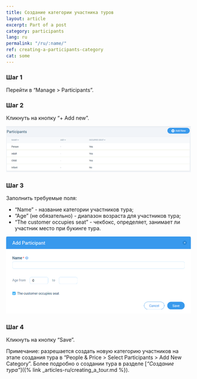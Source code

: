 ```yaml
---
title: Создание категории участника туров
layout: article
excerpt: Part of a post
category: participants
lang: ru
permalink: "/ru/:name/"
ref: creating-a-participants-category
cat: some
---
```


### **Шаг 1**

Перейти в “Manage > Participants”.

### **Шаг 2**

Кликнуть на кнопку “+ Add new”.

![Creating_a_participants_category1](/assets/images/creating_a_participants_category1.png)

### **Шаг 3**

Заполнить требуемые поля:
- “Name” - название категории участников тура;
- “Age” (не обязательно) - диапазон возраста для участников тура;
- “The customer occupies seat” - чекбокс, определяет, занимает ли участник место при букинге тура.

![Creating_a_participants_category2](/assets/images/creating_a_participants_category2.png)

### **Шаг 4**

Кликнуть на кнопку “Save”.

Примечание: разрешается создать новую категорию участников на этапе создания тура в “People & Price > Select Participants > Add New Category”. Более подробно о создании тура в разделе [*“Создание тура”*]({% link _articles-ru/creating_a_tour.md %}).
